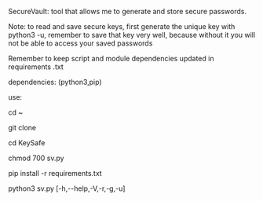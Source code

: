SecureVault: tool that allows me to generate and store secure passwords.

Note: to read and save secure keys, 
first generate the unique key with python3 -u, 
remember to save that key very well, 
because without it you will not be able to access your saved passwords

Remember to keep script and module dependencies updated in requirements .txt

dependencies: (python3,pip) 

use: 

cd ~ 

git clone 

cd KeySafe 

chmod 700 sv.py 

pip install -r requirements.txt 

python3 sv.py [-h,--help,-V,-r,-g,-u]
